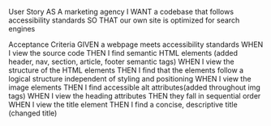 User Story
AS A marketing agency
I WANT a codebase that follows accessibility standards
SO THAT our own site is optimized for search engines


Acceptance Criteria
GIVEN a webpage meets accessibility standards
WHEN I view the source code
THEN I find semantic HTML elements (added header, nav, section, article, footer semantic tags)
WHEN I view the structure of the HTML elements
THEN I find that the elements follow a logical structure independent of styling and positioning
WHEN I view the image elements
THEN I find accessible alt attributes(added throughout img tags)
WHEN I view the heading attributes 
THEN they fall in sequential order
WHEN I view the title element
THEN I find a concise, descriptive title (changed title)
